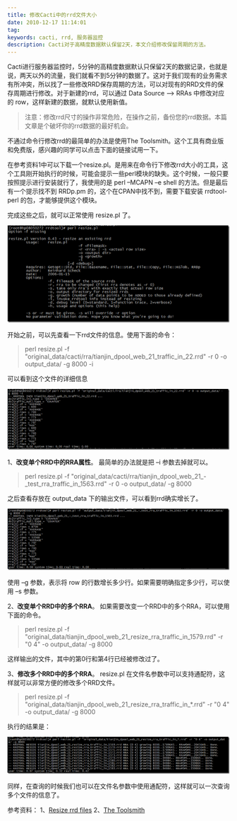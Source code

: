 ```yaml
---
title: 修改Cacti中的rrd文件大小
date: 2010-12-17 11:14:01
tag: 
keywords: cacti, rrd, 服务器监控
description: Cacti对于高精度数据默认保留2天，本文介绍修改保留周期的方法。
---
```


Cacti进行服务器监控时，5分钟的高精度数据默认只保留2天的数据记录，也就是说，两天以外的流量，我们就看不到5分钟的数据了。这对于我们现有的业务需求有所冲突，所以找了一些修改RRD保存周期的方法，可以对现有的RRD文件的保存周期进行修改。对于新建的rrd，可以通过 Data Source –> RRAs 中修改对应的 row，这样新建的数据，就默认使用新值。
> 注意：修改rrd尺寸的操作非常危险，在操作之前，备份您的rrd数据。本篇文章是个破坏你的rrd数据的最好机会。

不通过命令行修改rrd的最简单的办法是使用The Toolsmith。这个工具有商业版和免费版，感兴趣的同学可以点击下面的链接试用一下。

在参考资料1中可以下载一个resize.pl。是用来在命令行下修改rrd大小的工具，这个工具刚开始执行的时候，可能会提示一些perl模块的缺失。这个时候，一般只要按照提示进行安装就行了，我使用的是 perl –MCAPN –e shell 的方法。但是最后有一个提示找不到 RRDp.pm 的，这个在CPAN中找不到，需要下载安装 rrdtool-perl 的包，才能够提供这个模块。

完成这些之后，就可以正常使用 resize.pl 了。

![](./20101217-modify-cacti-rrd/201012171113395024.png)

开始之前，可以先查看一下rrd文件的信息。使用下面的命令：

> perl resize.pl -f "original_data/cacti/rra/tianjin_dpool_web_21_traffic_in_22.rrd" -r 0 -o output_data/ -g 8000 -i

可以看到这个文件的详细信息

![](./20101217-modify-cacti-rrd/20101217111342234.png)

1、**改变单个RRD中的RRA属性**。
最简单的办法就是把 –i 参数去掉就可以。

> perl resize.pl -f "original_data/cacti/rra/tianjin_dpool_web_21_-_test_rra_traffic_in_1563.rrd" -r 0 -o output_data/ -g 8000

之后查看存放在 output_data 下的输出文件，可以看到rrd确实增长了。

![](./20101217-modify-cacti-rrd/201012171113472148.png)

使用 –g 参数，表示将 row 的行数增长多少行。如果需要明确指定多少行，可以使用 –s 参数。

2、**改变单个RRD中的多个RRA**。
如果需要改变一个RRD中的多个RRA，可以使用下面的命令。

> perl resize.pl -f "original_data/tianjin_dpool_web_21_resize_rra_traffic_in_1579.rrd" -r "0 4" -o output_data/ -g 8000

这样输出的文件，其中的第0行和第4行已经被修改过了。

3、**修改多个RRD中的多个RRA**。
resize.pl 在文件名参数中可以支持通配符，这样就可以非常方便的修改多个RRD文件。
> perl resize.pl -f "original_data/tianjin_dpool_web_21_resize_rra_traffic_in_*.rrd" -r "0 4" -o output_data/ -g 8000

执行的结果是：

![](./20101217-modify-cacti-rrd/201012171113552227.png)

同样，在查询的时候我们也可以在文件名参数中使用通配符，这样就可以一次查询多个文件的信息了。

参考资料：
1、[Resize rrd files](http://docs.cacti.net/manual:088:8_rrdtool.04_resize#resize_rrd_files)
2、[The Toolsmith](http://www.thetoolsmith.com/)